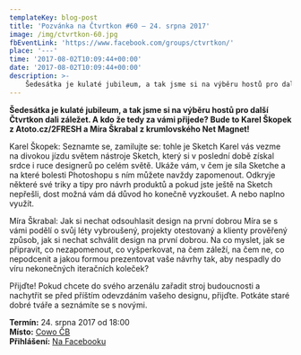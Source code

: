 ```yaml
---
templateKey: blog-post
title: 'Pozvánka na Čtvrtkon #60 – 24. srpna 2017'
image: /img/ctvrtkon-60.jpg
fbEventLink: 'https://www.facebook.com/groups/ctvrtkon/'
place: '---'
time: '2017-08-02T10:09:44+00:00'
date: '2017-08-02T10:09:44+00:00'
description: >-
    Šedesátka je kulaté jubileum, a tak jsme si na výběru hostů pro další Čtvrtkon dali záležet. A kdo že tedy za vámi přijede? Bude to Karel Škopek z Atoto.cz/2FRESH a Míra Škrabal z krumlovského...
---
```

**Šedesátka je kulaté jubileum, a tak jsme si na výběru hostů pro další Čtvrtkon dali záležet. A kdo že tedy za vámi přijede? Bude to Karel Škopek z Atoto.cz/2FRESH a Míra Škrabal z krumlovského Net Magnet!**

Karel Škopek: Seznamte se, zamilujte se: tohle je Sketch Karel vás vezme na divokou jízdu světem nástroje Sketch, který si v poslední době získal srdce i ruce designerů po celém světě. Ukáže vám, v čem je síla Sketche a na které bolesti Photoshopu s ním můžete navždy zapomenout. Odkryje některé své triky a tipy pro návrh produktů a pokud jste ještě na Sketch nepřešli, dost možná vám dá důvod ho konečně vyzkoušet. A nebo naplno využít.

Míra Škrabal: Jak si nechat odsouhlasit design na první dobrou Míra se s vámi podělí o svůj léty vybroušený, projekty otestovaný a klienty prověřený způsob, jak si nechat schválit design na první dobrou. Na co myslet, jak se připravit, co nezapomenout, co vyšperkovat, na čem záleží, na čem ne, co nepodcenit a jakou formou prezentovat vaše návrhy tak, aby nespadly do víru nekonečných iteračních koleček?

Přijďte! Pokud chcete do svého arzenálu zařadit stroj budoucnosti a nachytřit se před příštím odevzdáním vašeho designu, přijďte. Potkáte staré dobré tváře a seznámíte se s novými.

**Termín:** 24. srpna 2017 od 18:00  
**Místo:** [Cowo ČB](http://www.coworkingcb.cz/)  
**Přihlášení:** [Na Facebooku](https://www.facebook.com/events/1735177196522394)